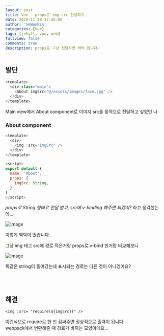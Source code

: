 ```yaml
---
layout: post
title: Vue - props로 img src 전달하기
date: 2020-11-18 17:46:00
author: 'SeWonKim'
categories: [Vue]
tags: [jekyll, vue, web]
fullview: false
comments: true
description: props로 그냥 전달하면 엑박 뜹니다~
---
```


## 발단

```javascript
<template>
  <div class="main">
    <About imgSrc="@/assets/images/face.jpg" />
  </div>
</template>
```

Main view에서 About component로 이미지 src를 동적으로 전달하고 싶었던 나

### About component

```javascript
<template>
  <div>
    <img :src="imgSrc" />
  </div>
</template>

<script>
export default {
  name: 'About',
  props: {
    imgSrc: String,
  }
}
</script>
```

_props로 String 형태로 전달 받고, src에 v-binding 해주면 되겠지?_ 라고 생각했는데...

![image](https://user-images.githubusercontent.com/30452963/99617770-54eed800-2a63-11eb-8892-79c23d20c7bb.png)

이렇게 엑박이 떴습니다.

그냥 img 태그 src에 경로 적은거랑 props로 v-bind 한거랑 비교해보니

![image](https://user-images.githubusercontent.com/30452963/99621965-89b35d00-2a6c-11eb-9912-455172c51549.png)

똑같은 string이 들어갔는데 표시되는 경로는 다른 것이 아니겠어요?

&nbsp;  
&nbsp;

## 해결

`<img :src= "require(${imgSrc})" />`

이런식으로 require로 한 번 감싸주면 정상적으로 출력이 됩니다.  
webpack에서 변환해줄 때 경로가 바뀌는 모양이에요...

&nbsp;  
&nbsp;
